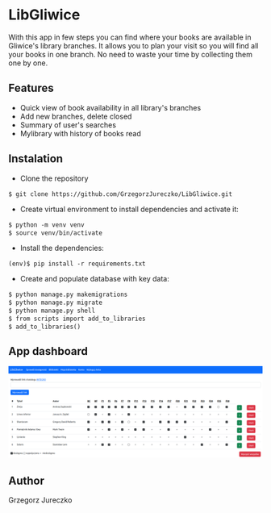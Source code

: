 # LibGliwice
With this app in few steps you can find where your books are available in Gliwice's library branches. It allows you to plan your visit so you will find all your books in one branch. No need to waste your time by collecting them one by one. 

## Features
* Quick view of book availability in all library's branches
* Add new branches, delete closed
* Summary of user's searches
* Mylibrary with history of books read

## Instalation
* Clone the repository 
```
$ git clone https://github.com/GrzegorzJureczko/LibGliwice.git
```
* Create virtual environment to install dependencies and activate it:
```
$ python -m venv venv
$ source venv/bin/activate
```
* Install the dependencies:
```
(env)$ pip install -r requirements.txt
```
* Create and populate database with key data:
```
$ python manage.py makemigrations
$ python manage.py migrate
$ python manage.py shell
$ from scripts import add_to_libraries
$ add_to_libraries()
```
## App dashboard
![Dashboard](static/images/readme/dashboard.png)
## Author
Grzegorz Jureczko